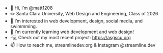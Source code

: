 - 👋 Hi, I’m @matt1208
- ✏️ Santa Clara University, Web Design and Engineering, Class of 2026 
- 👀 I’m interested in web development, design, social media, and swimmming. 
- 🌱 I’m currently learning web development and web design!
- -💻 Check out my most recent project: https://asgscu.org
- 📫 How to reach me, streamlinedev.org & Instagram @streamline.dev

<!---
matt1208/matt1208 is a ✨ special ✨ repository because its `README.md` (this file) appears on your GitHub profile.
You can click the Preview link to take a look at your changes.
--->
